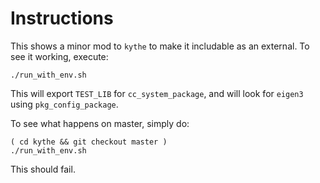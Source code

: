 # Instructions

This shows a minor mod to `kythe` to make it includable as an external.
To see it working, execute:

    ./run_with_env.sh

This will export `TEST_LIB` for `cc_system_package`, and will look for `eigen3`
using `pkg_config_package`.

To see what happens on master, simply do:

    ( cd kythe && git checkout master )
    ./run_with_env.sh

This should fail.
